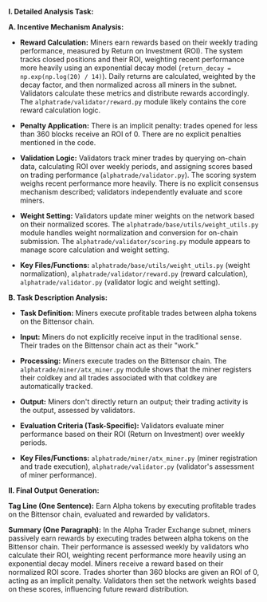 **I. Detailed Analysis Task:**

**A. Incentive Mechanism Analysis:**

* **Reward Calculation:** Miners earn rewards based on their weekly trading performance, measured by Return on Investment (ROI).  The system tracks closed positions and their ROI, weighting recent performance more heavily using an exponential decay model (`return_decay = np.exp(np.log(20) / 14)`). Daily returns are calculated, weighted by the decay factor, and then normalized across all miners in the subnet.  Validators calculate these metrics and distribute rewards accordingly.  The `alphatrade/validator/reward.py` module likely contains the core reward calculation logic.

* **Penalty Application:** There is an implicit penalty: trades opened for less than 360 blocks receive an ROI of 0.  There are no explicit penalties mentioned in the code.

* **Validation Logic:** Validators track miner trades by querying on-chain data, calculating ROI over weekly periods, and assigning scores based on trading performance (`alphatrade/validator.py`).  The scoring system weighs recent performance more heavily.  There is no explicit consensus mechanism described; validators independently evaluate and score miners.

* **Weight Setting:** Validators update miner weights on the network based on their normalized scores. The `alphatrade/base/utils/weight_utils.py` module handles weight normalization and conversion for on-chain submission.  The `alphatrade/validator/scoring.py` module appears to manage score calculation and weight setting.

* **Key Files/Functions:** `alphatrade/base/utils/weight_utils.py` (weight normalization), `alphatrade/validator/reward.py` (reward calculation), `alphatrade/validator.py` (validator logic and weight setting).


**B. Task Description Analysis:**

* **Task Definition:** Miners execute profitable trades between alpha tokens on the Bittensor chain.

* **Input:** Miners do not explicitly receive input in the traditional sense. Their trades on the Bittensor chain act as their "work."

* **Processing:** Miners execute trades on the Bittensor chain.  The `alphatrade/miner/atx_miner.py` module shows that the miner registers their coldkey and all trades associated with that coldkey are automatically tracked.

* **Output:** Miners don't directly return an output; their trading activity is the output, assessed by validators.

* **Evaluation Criteria (Task-Specific):** Validators evaluate miner performance based on their ROI (Return on Investment) over weekly periods.

* **Key Files/Functions:** `alphatrade/miner/atx_miner.py` (miner registration and trade execution), `alphatrade/validator.py` (validator's assessment of miner performance).


**II. Final Output Generation:**

**Tag Line (One Sentence):**  Earn Alpha tokens by executing profitable trades on the Bittensor chain, evaluated and rewarded by validators.

**Summary (One Paragraph):**  In the Alpha Trader Exchange subnet, miners passively earn rewards by executing trades between alpha tokens on the Bittensor chain.  Their performance is assessed weekly by validators who calculate their ROI, weighting recent performance more heavily using an exponential decay model.  Miners receive a reward based on their normalized ROI score.  Trades shorter than 360 blocks are given an ROI of 0, acting as an implicit penalty. Validators then set the network weights based on these scores, influencing future reward distribution.

